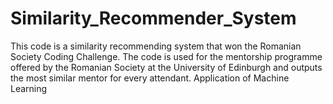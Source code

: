 # Similarity_Recommender_System
This code is a similarity recommending system that won the Romanian Society Coding Challenge. The code is used for the mentorship programme offered by the Romanian Society at the University of Edinburgh and outputs the most similar mentor for every attendant. Application of Machine Learning
